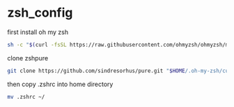 # zsh_config

first install oh my zsh
```sh
sh -c "$(curl -fsSL https://raw.githubusercontent.com/ohmyzsh/ohmyzsh/master/tools/install.sh)"
```

clone zshpure
```sh
git clone https://github.com/sindresorhus/pure.git "$HOME/.oh-my-zsh/custom/themes/pure"
```

then copy .zshrc into home directory 
```sh
mv .zshrc ~/
```
